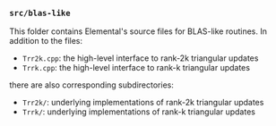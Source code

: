 ### `src/blas-like`

This folder contains Elemental's source files for BLAS-like routines. 
In addition to the files:

-  `Trr2k.cpp`: the high-level interface to rank-2k triangular updates
-  `Trrk.cpp`: the high-level interface to rank-k triangular updates

there are also corresponding subdirectories:

-  `Trr2k/`: underlying implementations of rank-2k triangular updates
-  `Trrk/`: underlying implementations of rank-k triangular updates
